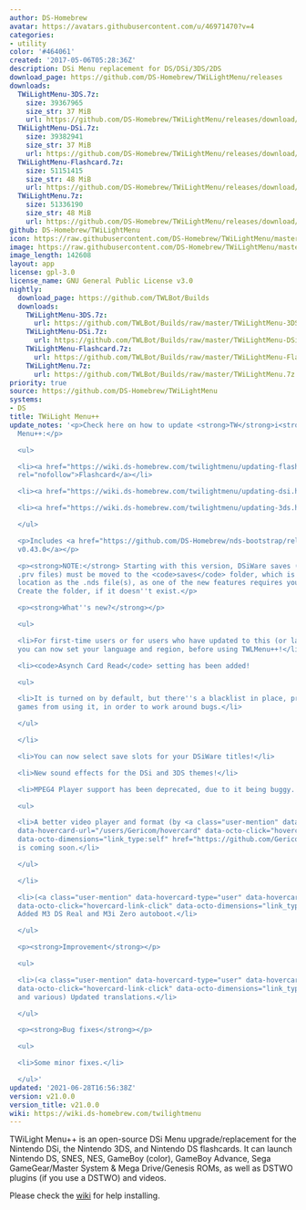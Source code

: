 ```yaml
---
author: DS-Homebrew
avatar: https://avatars.githubusercontent.com/u/46971470?v=4
categories:
- utility
color: '#464061'
created: '2017-05-06T05:28:36Z'
description: DSi Menu replacement for DS/DSi/3DS/2DS
download_page: https://github.com/DS-Homebrew/TWiLightMenu/releases
downloads:
  TWiLightMenu-3DS.7z:
    size: 39367965
    size_str: 37 MiB
    url: https://github.com/DS-Homebrew/TWiLightMenu/releases/download/v21.0.0/TWiLightMenu-3DS.7z
  TWiLightMenu-DSi.7z:
    size: 39382941
    size_str: 37 MiB
    url: https://github.com/DS-Homebrew/TWiLightMenu/releases/download/v21.0.0/TWiLightMenu-DSi.7z
  TWiLightMenu-Flashcard.7z:
    size: 51151415
    size_str: 48 MiB
    url: https://github.com/DS-Homebrew/TWiLightMenu/releases/download/v21.0.0/TWiLightMenu-Flashcard.7z
  TWiLightMenu.7z:
    size: 51336190
    size_str: 48 MiB
    url: https://github.com/DS-Homebrew/TWiLightMenu/releases/download/v21.0.0/TWiLightMenu.7z
github: DS-Homebrew/TWiLightMenu
icon: https://raw.githubusercontent.com/DS-Homebrew/TWiLightMenu/master/booter/Twilight%2B%2B-animated%20icon-fix.gif
image: https://raw.githubusercontent.com/DS-Homebrew/TWiLightMenu/master/logo.png
image_length: 142608
layout: app
license: gpl-3.0
license_name: GNU General Public License v3.0
nightly:
  download_page: https://github.com/TWLBot/Builds
  downloads:
    TWiLightMenu-3DS.7z:
      url: https://github.com/TWLBot/Builds/raw/master/TWiLightMenu-3DS.7z
    TWiLightMenu-DSi.7z:
      url: https://github.com/TWLBot/Builds/raw/master/TWiLightMenu-DSi.7z
    TWiLightMenu-Flashcard.7z:
      url: https://github.com/TWLBot/Builds/raw/master/TWiLightMenu-Flashcard.7z
    TWiLightMenu.7z:
      url: https://github.com/TWLBot/Builds/raw/master/TWiLightMenu.7z
priority: true
source: https://github.com/DS-Homebrew/TWiLightMenu
systems:
- DS
title: TWiLight Menu++
update_notes: '<p>Check here on how to update <strong>TW</strong>i<strong>L</strong>ight
  Menu++:</p>

  <ul>

  <li><a href="https://wiki.ds-homebrew.com/twilightmenu/updating-flashcard.html"
  rel="nofollow">Flashcard</a></li>

  <li><a href="https://wiki.ds-homebrew.com/twilightmenu/updating-dsi.html" rel="nofollow">DSi</a></li>

  <li><a href="https://wiki.ds-homebrew.com/twilightmenu/updating-3ds.html" rel="nofollow">3DS</a></li>

  </ul>

  <p>Includes <a href="https://github.com/DS-Homebrew/nds-bootstrap/releases/tag/v0.43.0">nds-bootstrap
  v0.43.0</a></p>

  <p><strong>NOTE:</strong> Starting with this version, DSiWare saves (.pub and/or
  .prv files) must be moved to the <code>saves</code> folder, which is in the same
  location as the .nds file(s), as one of the new features requires you to do so.
  Create the folder, if it doesn''t exist.</p>

  <p><strong>What''s new?</strong></p>

  <ul>

  <li>For first-time users or for users who have updated to this (or later) version,
  you can now set your language and region, before using TWLMenu++!</li>

  <li><code>Asynch Card Read</code> setting has been added!

  <ul>

  <li>It is turned on by default, but there''s a blacklist in place, preventing certain
  games from using it, in order to work around bugs.</li>

  </ul>

  </li>

  <li>You can now select save slots for your DSiWare titles!</li>

  <li>New sound effects for the DSi and 3DS themes!</li>

  <li>MPEG4 Player support has been deprecated, due to it being buggy.

  <ul>

  <li>A better video player and format (by <a class="user-mention" data-hovercard-type="user"
  data-hovercard-url="/users/Gericom/hovercard" data-octo-click="hovercard-link-click"
  data-octo-dimensions="link_type:self" href="https://github.com/Gericom">@Gericom</a>)
  is coming soon.</li>

  </ul>

  </li>

  <li>(<a class="user-mention" data-hovercard-type="user" data-hovercard-url="/users/lifehackerhansol/hovercard"
  data-octo-click="hovercard-link-click" data-octo-dimensions="link_type:self" href="https://github.com/lifehackerhansol">@lifehackerhansol</a>)
  Added M3 DS Real and M3i Zero autoboot.</li>

  </ul>

  <p><strong>Improvement</strong></p>

  <ul>

  <li>(<a class="user-mention" data-hovercard-type="user" data-hovercard-url="/users/Epicpkmn11/hovercard"
  data-octo-click="hovercard-link-click" data-octo-dimensions="link_type:self" href="https://github.com/Epicpkmn11">@Epicpkmn11</a>
  and various) Updated translations.</li>

  </ul>

  <p><strong>Bug fixes</strong></p>

  <ul>

  <li>Some minor fixes.</li>

  </ul>'
updated: '2021-06-28T16:56:38Z'
version: v21.0.0
version_title: v21.0.0
wiki: https://wiki.ds-homebrew.com/twilightmenu
---
```

TWiLight Menu++ is an open-source DSi Menu upgrade/replacement for the Nintendo DSi, the Nintendo 3DS, and Nintendo DS flashcards. It can launch Nintendo DS, SNES, NES, GameBoy (color), GameBoy Advance, Sega GameGear/Master System & Mega Drive/Genesis ROMs, as well as DSTWO plugins (if you use a DSTWO) and videos.

Please check the [wiki](https://wiki.ds-homebrew.com/twilightmenu) for help installing.